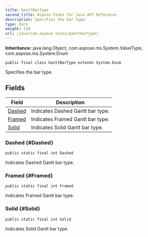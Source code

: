 ```yaml
---
title: GanttBarType
second_title: Aspose.Tasks for Java API Reference
description: Specifies the bar type.
type: docs
weight: 110
url: /java/com.aspose.tasks/ganttbartype/
---
```


**Inheritance:**
java.lang.Object, com.aspose.ms.System.ValueType, com.aspose.ms.System.Enum
```
public final class GanttBarType extends System.Enum
```

Specifies the bar type.
## Fields

| Field | Description |
| --- | --- |
| [Dashed](#Dashed) | Indicates Dashed Gantt bar type. |
| [Framed](#Framed) | Indicates Framed Gantt bar type. |
| [Solid](#Solid) | Indicates Solid Gantt bar type. |
### Dashed {#Dashed}
```
public static final int Dashed
```


Indicates Dashed Gantt bar type.

### Framed {#Framed}
```
public static final int Framed
```


Indicates Framed Gantt bar type.

### Solid {#Solid}
```
public static final int Solid
```


Indicates Solid Gantt bar type.


